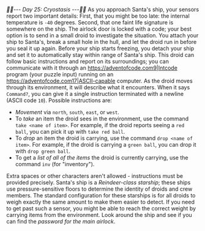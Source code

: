 *:calendar::calendar:--- Day 25: Cryostasis ---:calendar::calendar:*
As you approach Santa's ship, your sensors report two important details:
First, that you might be too late: the internal temperature is <span title="This is the same in Fahrenheit and Celsius.">`-40` degrees</span>.
Second, that one faint life signature is somewhere on the ship.
The airlock door is locked with a code; your best option is to send in a small droid to investigate the situation.  You attach your ship to Santa's, break a small hole in the hull, and let the droid run in before you seal it up again. Before your ship starts freezing, you detach your ship and set it to automatically stay within range of Santa's ship.
This droid can follow basic instructions and report on its surroundings; you can communicate with it through an <https://adventofcode.com9|Intcode> program (your puzzle input) running on an <https://adventofcode.com17|ASCII-capable> computer.
As the droid moves through its environment, it will describe what it encounters.  When it says `Command?`, you can give it a single instruction terminated with a newline (ASCII code `10`). Possible instructions are:

- *Movement* via `north`, `south`, `east`, or `west`.
- To *take* an item the droid sees in the environment, use the command `take <name of item>`. For example, if the droid reports seeing a `red ball`, you can pick it up with `take red ball`.
- To *drop* an item the droid is carrying, use the command `drop <name of item>`. For example, if the droid is carrying a `green ball`, you can drop it with `drop green ball`.
- To get a *list of all of the items* the droid is currently carrying, use the command `inv` (for "inventory").

Extra spaces or other characters aren't allowed - instructions must be provided precisely.
Santa's ship is a *Reindeer-class starship*; these ships use pressure-sensitive floors to determine the identity of droids and crew members.  The standard configuration for these starships is for all droids to weigh exactly the same amount to make them easier to detect.  If you need to get past such a sensor, you might be able to reach the correct weight by carrying items from the environment.
Look around the ship and see if you can find the *password for the main airlock*.
